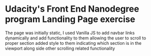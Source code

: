 # Udacity's Front End Nanodegree program Landing Page exercise
The page was initially static, I used Vanilla JS to add navbar links dynamically and add functionality to them allowing the user to scroll to proper section added style to them indicating which section is in the viewport along side other scrolling related functionality 
